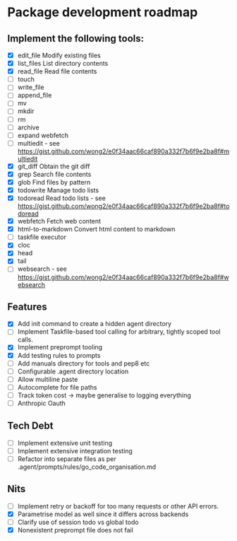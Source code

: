 # Package development roadmap

## Implement the following tools: 
- [x] edit_file	Modify existing files
- [x] list_files	List directory contents
- [x] read_file	Read file contents
- [ ] touch
- [ ] write_file
- [ ] append_file
- [ ] mv
- [ ] mkdir
- [ ] rm
- [ ] archive
- [ ] expand webfetch
- [ ] multiedit - see https://gist.github.com/wong2/e0f34aac66caf890a332f7b6f9e2ba8f#multiedit
- [x] git_diff Obtain the git diff
- [x] grep	Search file contents
- [x] glob	Find files by pattern
- [x] todowrite	Manage todo lists
- [x] todoread	Read todo lists -  see https://gist.github.com/wong2/e0f34aac66caf890a332f7b6f9e2ba8f#todoread
- [x] webfetch	Fetch web content
- [x] html-to-markdown Convert html content to markdown
- [ ] taskfile executor
- [x] cloc
- [x] head
- [x] tail
- [ ] websearch - see https://gist.github.com/wong2/e0f34aac66caf890a332f7b6f9e2ba8f#websearch

## Features

- [x] Add init command to create a hidden agent directory
- [ ] Implement Taskfile-based tool calling for arbitrary, tightly scoped tool calls.
- [x] Implement preprompt tooling
- [x] Add testing rules to prompts
- [ ] Add manuals directory for tools and pep8 etc
- [ ] Configurable .agent directory location
- [ ] Allow multiline paste
- [ ] Autocomplete for file paths
- [ ] Track token cost -> maybe generalise to logging everything
- [ ] Anthropic Oauth

## Tech Debt

- [ ] Implement extensive unit testing
- [ ] Implement extensive integration testing
- [ ] Refactor into separate files as per .agent/prompts/rules/go_code_organisation.md

## Nits

- [ ] Implement retry or backoff for too many requests or other API errors. 
- [x] Parametrise model as well since it differs across backends
- [ ] Clarify use of session todo vs global todo
- [x] Nonexistent preprompt file does not fail